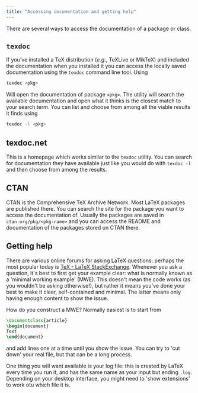 ```yaml
---
title: "Accessing documentation and getting help"
---
```



There are several ways to access the documentation of a package or class.

## `texdoc`

If you've installed a TeX distribution (_e.g._, TeXLive or MikTeX) and included
the documentation when you installed it you can access the locally saved
documentation using the `texdoc` command line tool. Using

```sh
texdoc <pkg>
```

Will open the documentation of package `<pkg>`. The utility will search the
available documentation and open what it thinks is the closest match to your
search term. You can list and choose from among all the viable results it finds
using

```sh
texdoc -l <pkg>
```


## texdoc.net

This is a homepage which works similar to the `texdoc` utility. You can search
for documentation they have available just like you would do with `texdoc -l`
and then choose from among the results.


## CTAN

CTAN is the Comprehensive TeX Archive Network. Most LaTeX packages are published
there. You can search the site for the package you want to access the
documentation of. Usually the packages are saved in `ctan.org/pkg/<pkg-name>`
and you can access the README and documentation of the packages stored on CTAN
there.

## Getting help

There are various online forums for asking LaTeX questions: perhaps the most
popular today is [TeX - LaTeX StackExchange](https://tex.stackexchange.com).
Whenever you ask a question, it's best to first get your example clear: what is
normally known as a 'minimal working example' (MWE). This doesn't mean the code
works (as you wouldn't be asking otherwise!), but rather it means you've done
your best to make it clear, self-contained and minimal. The latter means only
having enough content to show the issue.

How do you construct a MWE? Normally easiest is to start from

```latex
\documentclass{article}
\begin{document}
Text
\end{document}
```

and add lines one at a time until you show the issue. You can try to 'cut down'
your real file, but that can be a long process.

One thing you will want available is your log file: this is created by LaTeX
every time you run it, and has the same name as your input but ending `.log`.
Depending on your desktop interface, you might need to 'show extensions' to
work otu which file it is.

